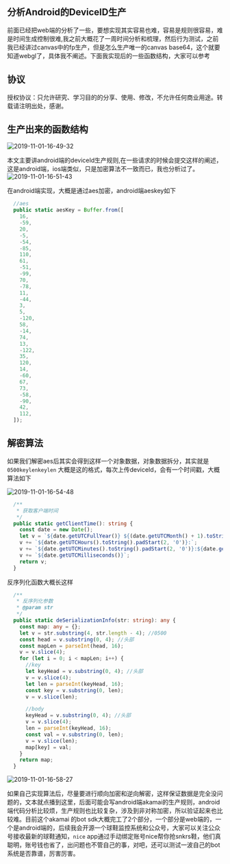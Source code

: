 ## 分析Android的DeviceID生产
前面已经把web端的分析了一些，要想实现其实容易也难，容易是规则很容易，难是时间生成控制很难,我之前大概花了一周时间分析和梳理，然后行为测试，之前我已经讲过canvas中的fp生产，但是怎么生产唯一的canvas base64，这个就要知道webgl了，具体我不阐述。下面我实现后的一些函数结构，大家可以参考



## 协议
授权协议：只允许研究、学习目的的分享、使用、修改，不允许任何商业用途。转载请注明出处，感谢。


## 生产出来的函数结构

![2019-11-01-16-49-32](https://blog-oeynet-com.oss-cn-chengdu.aliyuncs.com/480fe843de16b6d3c6659c973d50b353.png)


本文主要讲android端的deviceId生产规则,在一些请求的时候会提交这样的阐述，这是android端，ios端类似，只是加密算法不一致而已，我也分析过了。
![2019-11-01-16-51-43](https://blog-oeynet-com.oss-cn-chengdu.aliyuncs.com/9fba59c3491221460aad936d9f1c2b72.png)


在android端实现，大概是通过aes加密，android端aeskey如下
``` typescript
  //aes
  public static aesKey = Buffer.from([
    16,
    -59,
    20,
    -5,
    -54,
    -85,
    110,
    61,
    -51,
    -99,
    70,
    -78,
    11,
    -44,
    3,
    5,
    -120,
    58,
    -14,
    74,
    13,
    -122,
    35,
    120,
    14,
    -60,
    67,
    73,
    -58,
    -90,
    42,
    112,
  ]);
```

## 解密算法

如果我们解密aes后其实会得到这样一个对象数据，对象数据拆分，其实就是`0500keylenkeylen` 大概是这的格式，每次上传deviceId，会有一个时间戳，大概算法如下

![2019-11-01-16-54-48](https://blog-oeynet-com.oss-cn-chengdu.aliyuncs.com/fe7dc29bb00bb13799d44f7ecf311d67.png)

``` typescript
  /**
   * 获取客户端时间
   */
  public static getClientTime(): string {
    const date = new Date();
    let v = `${date.getUTCFullYear()} ${(date.getUTCMonth() + 1).toString().padStart(2, '0')} ${date.getUTCDate().toString().padStart(2, '0')} `;
    v += `${date.getUTCHours().toString().padStart(2, '0')}:`;
    v += `${date.getUTCMinutes().toString().padStart(2, '0')}:${date.getUTCSeconds().toString().padStart(2, '0')}.`;
    v += `${date.getUTCMilliseconds()}`;
    return v;
  }
```



反序列化函数大概长这样
``` typescript
  /**
   * 反序列化参数
   * @param str
   */
  public static deSerializationInfo(str: string): any {
    const map: any = {};
    let v = str.substring(4, str.length - 4); //0500
    const head = v.substring(0, 4); //头部
    const mapLen = parseInt(head, 16);
    v = v.slice(4);
    for (let i = 0; i < mapLen; i++) {
      //key
      let keyHead = v.substring(0, 4); //头部
      v = v.slice(4);
      let len = parseInt(keyHead, 16);
      const key = v.substring(0, len);
      v = v.slice(len);

      //body
      keyHead = v.substring(0, 4); //头部
      v = v.slice(4);
      len = parseInt(keyHead, 16);
      const val = v.substring(0, len);
      v = v.slice(len);
      map[key] = val;
    }
    return map;
  }
```

![2019-11-01-16-58-27](https://blog-oeynet-com.oss-cn-chengdu.aliyuncs.com/ef6ddfd44fe20e31fdf0ea105004171f.png)



如果自己实现算法后，尽量要进行顺向加密和逆向解密，这样保证数据是完全没问题的，文本就点播到这里，后面可能会写android端akamai的生产规则，android端代码分析比较烦，生产规则也比较复杂，涉及到非对称加密，所以验证起来也比较难。目前这个akamai 的bot sdk大概完工了2个部分，一个部分是web端的，一个是android端的，后续我会开源一个球鞋监控系统和公众号，大家可以关注公众号接收最新的球鞋通知，`nice` app通过手动绑定账号nice帮你抢snkrs鞋，他们真聪明，账号钱也省了，出问题也不管自己的事，对吧，还可以测试一波自己的bot系统是否靠谱，厉害厉害。


